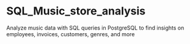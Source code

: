 # SQL_Music_store_analysis
Analyze music data with SQL queries in PostgreSQL to find insights on employees, invoices, customers, genres, and more

